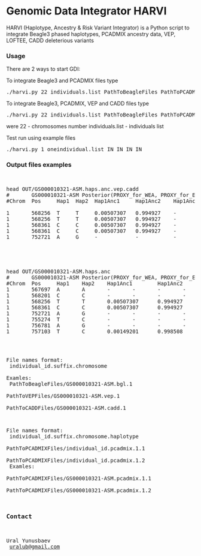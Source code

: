 # Genomic Data Integrator HARVI

HARVI (Haplotype, Ancestry & Risk Variant Integrator) is a Python script to integrate  Beagle3 phased haplotypes, PCADMIX ancestry data, VEP, LOFTEE, CADD deleterious variants

### Usage

There are 2 ways to start GDI:

To integrate Beagle3 and PCADMIX files type
<pre>./harvi.py 22 individuals.list PathToBeagleFiles PathToPCADMIXFiles</pre>

To integrate Beagle3, PCADMIX, VEP and CADD files type
<pre>./harvi.py 22 individuals.list PathToBeagleFiles PathToPCADMIXFiles PathToVEPFiles PathToCADDFiles</pre>

were
22 - chromosomes number
individuals.list - individuals list


Test run using example files
<pre>./harvi.py 1 oneindividual.list IN IN IN IN</pre>



### Output files examples

<pre>
<pre>

head OUT/GS000010321-ASM.haps.anc.vep.cadd
#       GS000010321-ASM Posterior(PROXY_for_WEA, PROXY_for_EA)
#Chrom  Pos     Hap1  Hap2  Hap1Anc1     Hap1Anc2    Hap1Anc3  Hap2Anc1      Hap2Anc2    Hap2Anc3  Hap1Gene        Hap1Feature     Hap1Consequence          Hap1Canonical   Hap1_LoF  Hap1_Phred      Hap1_Source     Hap2Gene        Hap2Feature     Hap2Consequence Hap2Canonical  Hap2_LoF Hap2_Phred  Hap2_Source

1       568256  T     T     0.00507307   0.994927    -         0.00626922    0.993731    -         ENSG00000237973 ENST00000414273 downstream_gene_variant  YES             -         10.02   VC      ENSG00000237973 ENST00000414273 downstream_gene_variant         YES            -        10.02       VC
1       568256  T     T     0.00507307   0.994927    -         0.00626922    0.993731    -         ENSG00000198744 ENST00000416718 upstream_gene_variant    YES             -         10.02   VC      ENSG00000198744 ENST00000416718 stop_gained                     YES            LC       10.02       VC
1       568361  C     C     0.00507307   0.994927    -         0.00626922    0.993731    -         ENSG00000237973 ENST00000414273 downstream_gene_variant  YES             -         10.78   VC      ENSG00000237973 ENST00000414273 downstream_gene_variant         YES            -        10.78       VC
1       568361  C     C     0.00507307   0.994927    -         0.00626922    0.993731    -         ENSG00000229344 ENST00000427426 non_coding_transcript_exoYES             -         10.78   VC      ENSG00000229344 ENST00000427426 non_coding_transcript_exon      YES            -        10.78       VC
1       752721  A     G     -            -           -         -             -           -         -               -               -                        -               -         -       -       ENSG00000177757 ENST00000326734  upstream_gene_variant          YES            -        7.526       VC
</pre>

<pre>

head OUT/GS000010321-ASM.haps.anc
#       GS000010321-ASM Posterior(PROXY_for_WEA, PROXY_for_EA)
#Chrom  Pos     Hap1    Hap2    Hap1Anc1        Hap1Anc2        Hap1Anc3        Hap2Anc1        Hap2Anc2        Hap2Anc3
1       567697  A       A       -       -       -       -       -       -
1       568201  C       C       -       -       -       -       -       -
1       568256  T       T       0.00507307      0.994927        -       0.00626922      0.993731        -
1       568361  C       C       0.00507307      0.994927        -       0.00626922      0.993731        -
1       752721  A       G       -       -       -       -       -       -
1       755274  T       C       -       -       -       -       -       -
1       756781  A       G       -       -       -       -       -       -
1       757103  T       C       0.00149201      0.998508        -       0.00219325      0.997807        -
</pre>

 File names format:<br>
 individual_id.suffix.chromosome<br>
 Examles:<br>
 PathToBeagleFiles/GS000010321-ASM.bgl.1<br>
 PathToVEPFiles/GS000010321-ASM.vep.1<br>
 PathToCADDFiles/GS000010321-ASM.cadd.1<br>

 File names format:<br>
 individual_id.suffix.chromosome.haplotype<br>
 PathToPCADMIXFiles/individual_id.pcadmix.1.1<br>
 PathToPCADMIXFiles/individual_id.pcadmix.1.2<br>
 Examles:<br>
 PathToPCADMIXFiles/GS000010321-ASM.pcadmix.1.1<br>
 PathToPCADMIXFiles/GS000010321-ASM.pcadmix.1.2<br>


### Contact
Ural Yunusbaev<br>
uralub@gmail.com<br>
